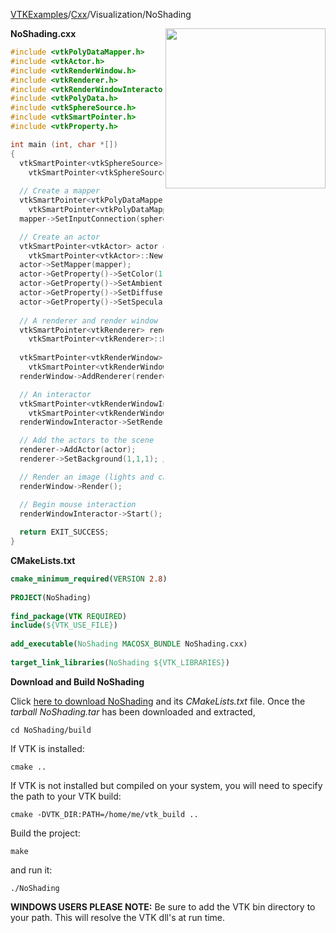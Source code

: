 [VTKExamples](/index/)/[Cxx](/Cxx)/Visualization/NoShading

<img align="right" src="https://github.com/lorensen/VTKExamples/blob/gh-pages/Testing/Baseline/Visualization/TestNoShading.png?raw=true" width="256" />

**NoShading.cxx**
```c++
#include <vtkPolyDataMapper.h>
#include <vtkActor.h>
#include <vtkRenderWindow.h>
#include <vtkRenderer.h>
#include <vtkRenderWindowInteractor.h>
#include <vtkPolyData.h>
#include <vtkSphereSource.h>
#include <vtkSmartPointer.h>
#include <vtkProperty.h>

int main (int, char *[])
{
  vtkSmartPointer<vtkSphereSource> sphereSource = 
    vtkSmartPointer<vtkSphereSource>::New();
  
  // Create a mapper
  vtkSmartPointer<vtkPolyDataMapper> mapper = 
    vtkSmartPointer<vtkPolyDataMapper>::New();
  mapper->SetInputConnection(sphereSource->GetOutputPort());

  // Create an actor
  vtkSmartPointer<vtkActor> actor = 
    vtkSmartPointer<vtkActor>::New();
  actor->SetMapper(mapper);
  actor->GetProperty()->SetColor(1.0, 0.0, 0.0); //red
  actor->GetProperty()->SetAmbient(1);
  actor->GetProperty()->SetDiffuse(0);
  actor->GetProperty()->SetSpecular(0);
    
  // A renderer and render window
  vtkSmartPointer<vtkRenderer> renderer = 
    vtkSmartPointer<vtkRenderer>::New();
  
  vtkSmartPointer<vtkRenderWindow> renderWindow = 
    vtkSmartPointer<vtkRenderWindow>::New();
  renderWindow->AddRenderer(renderer);

  // An interactor
  vtkSmartPointer<vtkRenderWindowInteractor> renderWindowInteractor = 
    vtkSmartPointer<vtkRenderWindowInteractor>::New();
  renderWindowInteractor->SetRenderWindow(renderWindow);

  // Add the actors to the scene
  renderer->AddActor(actor);
  renderer->SetBackground(1,1,1); // Background color white

  // Render an image (lights and cameras are created automatically)
  renderWindow->Render();

  // Begin mouse interaction
  renderWindowInteractor->Start();
  
  return EXIT_SUCCESS;
}
```
**CMakeLists.txt**
```cmake
cmake_minimum_required(VERSION 2.8)
 
PROJECT(NoShading)
 
find_package(VTK REQUIRED)
include(${VTK_USE_FILE})
 
add_executable(NoShading MACOSX_BUNDLE NoShading.cxx)
 
target_link_libraries(NoShading ${VTK_LIBRARIES})
```

**Download and Build NoShading**

Click [here to download NoShading](https://github.com/lorensen/VTKWikiExamplesTarballs/raw/master/NoShading.tar) and its *CMakeLists.txt* file.
Once the *tarball NoShading.tar* has been downloaded and extracted,
```
cd NoShading/build 
```
If VTK is installed:
```
cmake ..
```
If VTK is not installed but compiled on your system, you will need to specify the path to your VTK build:
```
cmake -DVTK_DIR:PATH=/home/me/vtk_build ..
```
Build the project:
```
make
```
and run it:
```
./NoShading
```
**WINDOWS USERS PLEASE NOTE:** Be sure to add the VTK bin directory to your path. This will resolve the VTK dll's at run time.

